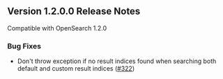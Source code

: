 ## Version 1.2.0.0 Release Notes

Compatible with OpenSearch 1.2.0

### Bug Fixes

* Don't throw exception if no result indices found when searching both default and custom result indices ([#322](https://github.com/opensearch-project/anomaly-detection/pull/322))
